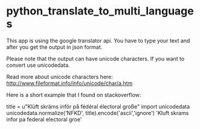 # python_translate_to_multi_languages
This app is using the google translator api. You have to type your text and after you get the output in json format.

Please note that the output can have unicode characters. If you want to convert use unicodedata.

Read more about unicode characters here:
http://www.fileformat.info/info/unicode/char/a.htm




Here is a short example that I found on stackoverflow:

title = u"Klüft skräms inför på fédéral électoral große"
import unicodedata
unicodedata.normalize('NFKD', title).encode('ascii','ignore')
'Kluft skrams infor pa federal electoral groe'
